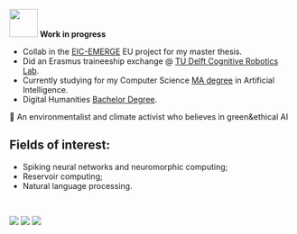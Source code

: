 <img src="https://media0.giphy.com/media/LDNJQFfOEs2TmogZDs/giphy.gif?cid=ecf05e47y3v12ibqoy08gbmr1tkxmupx694efteoa8h1ijh5&rid=giphy.gif&ct=s" style="width: 50px;">  **Work in progress**

- Collab in the [EIC-EMERGE](https://eic-emerge.eu/) EU project for my master thesis.
- Did an Erasmus traineeship exchange @ [TU Delft Cognitive Robotics Lab](https://www.tudelft.nl/me/over/afdelingen/cognitive-robotics-cor).
- Currently studying for my Computer Science [MA degree](https://didattica.di.unipi.it/laurea-magistrale-in-informatica/curricula/curriculum-artificial-intelligence/) in Artificial Intelligence.
- Digital Humanities [Bachelor Degree](https://infouma.fileli.unipi.it/).

🌱 An environmentalist and climate activist who believes in green&ethical AI


<!-- 📚  Mainly interested in bio-inspired NNs and AI applications to language and humanities
-->
## Fields of interest:
  - Spiking neural networks and neuromorphic computing;
  - Reservoir computing;
  - Natural language processing.


<!--[![Top Langs](https://github-readme-stats.vercel.app/api/top-langs/?username=francescapoli98&layout=compact&langs_count=6&theme=synthwave)](https://github.com/anuraghazra/github-readme-stats)-->

</br>

[![](https://img.shields.io/badge/-Telegram-informational?style=for-the-badge&logo=telegram&logoColor=white&color=229ED9)](https://t.me/frankiexrpisa) 
[![](https://img.shields.io/badge/-LinkedIn-informational?style=for-the-badge&logo=linkedin&logoColor=white&color=2867B2)](https://www.linkedin.com/in/francesca-poli-ai-dh) 
[![](https://img.shields.io/badge/ProtonMail-8B89CC?style=for-the-badge&logo=protonmail&logoColor=white)](mailto:francescapolif@protonmail.com)


<!--
## Some of my previous work
[![Readme Card](https://github-readme-stats.vercel.app/api/pin/?username=francescapoli98&repo=bachelor-thesis-project&theme=omni)](https://github.com/francescapoli98/bachelor-thesis-project) 
<br/>
[![Readme Card](https://github-readme-stats.vercel.app/api/pin/?username=francescapoli98&repo=text-encoding&theme=omni)](https://github.com/francescapoli98/text-encoding) 
<br/>
[![Readme Card](https://github-readme-stats.vercel.app/api/pin/?username=francescapoli98&repo=computational-linguistics&theme=omni)](https://github.com/francescapoli98/computational-linguistics) -->
